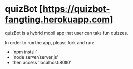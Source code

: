 # quizBot [https://quizbot-fangting.herokuapp.com]

quizBot is a hybrid mobil app that user can take fun quizzes.

In order to run the app, please fork and run:

* 'npm install'
* 'node server/server.js'
* then access 'localhost:8000'

